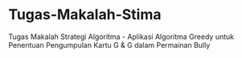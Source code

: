# Tugas-Makalah-Stima
Tugas Makalah Strategi Algoritma - Aplikasi Algoritma Greedy untuk Penentuan Pengumpulan Kartu G &amp; G dalam Permainan Bully
